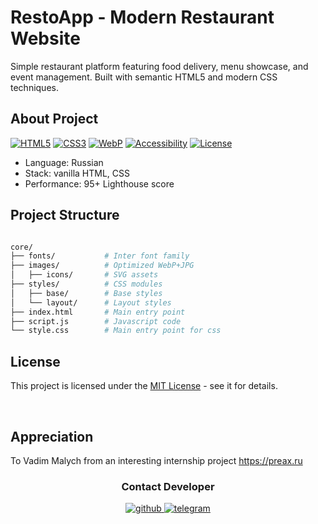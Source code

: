 
<h1> RestoApp - Modern Restaurant Website </h1> 

<p>Simple restaurant platform featuring food delivery, menu showcase, and event management. Built with semantic HTML5 and modern CSS techniques.</p>



## About Project 

<span>

[![HTML5](https://img.shields.io/badge/HTML-5-orange)](https://www.w3.org/html/)  [![CSS3](https://img.shields.io/badge/CSS-3-blue)](https://www.w3.org/Style/CSS/)  [![WebP](https://img.shields.io/badge/Images-WebP-green)](https://developers.google.com/speed/webp)  [![Accessibility](https://img.shields.io/badge/WCAG-2.1-important)](https://www.w3.org/WAI/standards-guidelines/wcag/)  [![License](https://img.shields.io/badge/License-MIT-07ab6c.svg)](https://opensource.org/licenses/MIT)

</span>



<ul> 
	<li> Language: Russian</li> 
  <li> Stack: vanilla HTML, CSS </li>
  <li> Performance: 95+ Lighthouse score </li> 
</ul>

## Project Structure 

```bash

core/
├── fonts/           # Inter font family
├── images/          # Optimized WebP+JPG
│   ├── icons/       # SVG assets
├── styles/          # CSS modules
│   ├── base/        # Base styles
│   └── layout/      # Layout styles
├── index.html       # Main entry point
├── script.js        # Javascript code
└── style.css        # Main entry point for css
```
## License 

This project is licensed under the  [MIT License](LICENSE/)  - see it for details.

<br> 

## Appreciation

To Vadim Malych from an interesting internship project https://preax.ru

<div align="center">

### Contact Developer 

 
  <a href="https://github.com/maxim-klenov" target="_blank">
    <img src=https://img.shields.io/badge/github-%2324292e.svg?&style=for-the-badge&logo=github&logoColor=white alt=github style="margin-bottom: 5px;" />
  </a>
  
  <a href="https://t.me/tgxzz" target="_blank">
    <img src=https://img.shields.io/badge/telegram-%231E77B5.svg?&style=for-the-badge&logo=telegram&logoColor=white alt=telegram style="margin-bottom: 5px;" />
  </a> 
  </div>

